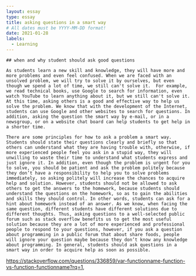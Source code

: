 ```yaml
---
layout: essay
type: essay
title: asking questions in a smart way
# All dates must be YYYY-MM-DD format!
date: 2021-01-28
labels: 
  - Learning
---
```


    ## when and why student should ask good questions
    
    As students learn a new skill and knowledge, they will have more and more problems and even feel confused. When we are faced with an unsolved problem, we will try to solve it by ourselves, but even though we spend a lot of time, we still can't solve it.  For example, we read technical books, use Google to search for information, even watch YouTube to learn anything about it, but we still can't solve it. At this time, asking others is a good and effective way to help us solve the problem. We know that with the development of the Internet, students can use Google and other websites to search for questions. In addition, asking the question the smart way by e-mail, or in a newsgroup, or on a website chat board can help students to get help in a shorter time.

    There are some principles for how to ask a problem a smart way. Students should state their questions clearly and briefly so that others can understand what they are having trouble with, otherwise, if more experienced people feel you ask in a stupid way, they will unwilling to waste their time to understand what students express and just ignore it. In addition, even though the problem is urgent for you to solve, you should be patient and ask the problem politely because they don’t have a responsibility to help you to solve problems immediately, so asking politely will increase the chances to acquire help and solution. However, students should not be allowed to ask others to get the answers to the homework, because students should understand the questions on the homework, so as to gain the abilities and skills they should control. In other words, students can ask for a hint about homework instead of an answer. As we know, when facing the same question, different students have different solutions due to different thoughts. Thus, asking questions to a well-selected public forum such as stack overflow benefits us to get the most useful solution because they are a lot of more experienced and professional people to respond to your questions, however, if you ask a question about programming in a public forum that about share foods, people will ignore your question maybe because they don’t know any knowledge about programming. In general, students should ask questions in a smart way in order to acquire help as soon as possible.
    
https://stackoverflow.com/questions/336859/var-functionname-function-vs-function-functionname?rq=1,


